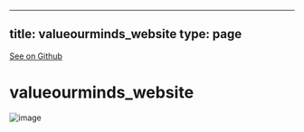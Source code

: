 
---
title: valueourminds_website
type: page
---

[See on Github](https://github.com/jakeroggenbuck/valueourminds_website/)

# valueourminds_website

![image](https://user-images.githubusercontent.com/35516367/185814002-3dd27418-8b51-4522-b0bc-344204cb36fb.png)
